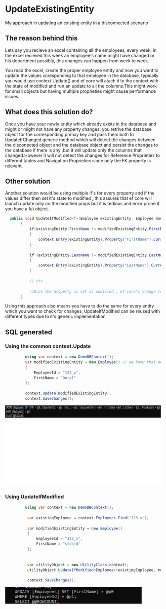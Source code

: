 # UpdateExistingEntity
My approach in updating an existing entity in a disconnected scenario


## The reason behind this

Lets say you recieve an excel containing all the employees, every week, in the excel recieved this week an employee's name might have changed or his department possibly, this changes can happen from week to week.

You read the excel, create the proper employee entity and now you want to update the values coresponding to that employee in the database, typically you would use context.Update(<your Excel entity>) and ef core will atach it to the context with the state of modified and run an update to all the columns.This might work for small objects but having multiple proprieties might cause performance issues.
  

  
## What does this solution do?
  
Once you have your newly entity which already exists in the database and might or might not have any property changes, you retrive the database object for the corresponding primay key and pass them both to UpdateIfChanged generic method which will detect the changes between the disconected object and the database object and persist the changes to the database if there is any ,but it will update only the columns that changed.However it will not detect the changes for Reference Proprieties to different tables and Navigation Proprieties since only the FK property is relevant.
  
  
 ## Other solution
  
  Another solution would be using multiple if's for every property and if the values differ then set it's state to modified , this assures that ef core will launch update only on the modified props but it is tedious and error prone if you have a fat object.
  
 ```c#
   public void UpdateIfModified<T>(Employee existingEntity, Employee modifiedExistingEntity)
        {
            if(existingEntity.FirstName != modifiedExistingEntity.FirstName)
            {
                context.Entry(existingEntity).Property("FirstName").CurrentValue = modifiedExistingEntity.FirstName;
            }

            if (existingEntity.LastName != modifiedExistingEntity.LastName)
            {
                context.Entry(existingEntity).Property("LastNane").CurrentValue = modifiedExistingEntity.LastName;
            }

            // etc...
  
            //Once the property is set as modified , ef core's change tracker will take care of generating the proper update statements by calling DetectChanges inside context.SaveChanges()
        }
```
  
  Using this approach also means you have to do the same for every entity which you want to check for changes, UpdateIfModified can be reused with different types due to it's generic implementation
  
 ## SQL generated
  ### Using the common context.Update 
   ```c#
            using var context = new DemoDBContext();
            var modifiedExistingEntity = new Employee() // we know that an employee with the key '123_x' already exists in the DB
            {
                EmployeeId = "123_x",
                FirstName = "Dorel"
            };

            context.Update(modifiedExistingEntity);
            context.SaveChanges();
   ```
  <img src="https://github.com/Ovidiu00/UpdateExistingEntity/blob/main/Images/updateSql_usingUpdate.png" height=260px>
  
   ### Using UpdateIfModified
  ```c#
           using var context = new DemoDBContext();
            
            var existingEmployee = context.Employees.Find("123_x");

            var modifiedExistingEntity = new Employee()
            {
                EmployeeId = "123_x",
                FirstName = "sfdsfd"
            };


            var utilityObject = new UtilityClass(context);
            utilityObject.UpdateIfModified<Employee>(existingEmployee, modifiedExistingEntity);

            context.SaveChanges();
  
  
  ```
  <img src="https://github.com/Ovidiu00/UpdateExistingEntity/blob/main/Images/update_sql_usingCustomUpdate.png">
  

